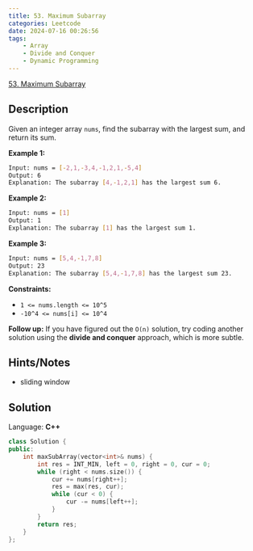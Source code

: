 ```yaml
---
title: 53. Maximum Subarray
categories: Leetcode
date: 2024-07-16 00:26:56
tags:
    - Array
    - Divide and Conquer
    - Dynamic Programming
---
```


[53. Maximum Subarray](https://leetcode.com/problems/maximum-subarray/description/)

## Description

Given an integer array `nums`, find the subarray with the largest sum, and return its sum.

**Example 1:**

```bash
Input: nums = [-2,1,-3,4,-1,2,1,-5,4]
Output: 6
Explanation: The subarray [4,-1,2,1] has the largest sum 6.
```

**Example 2:**

```bash
Input: nums = [1]
Output: 1
Explanation: The subarray [1] has the largest sum 1.
```

**Example 3:**

```bash
Input: nums = [5,4,-1,7,8]
Output: 23
Explanation: The subarray [5,4,-1,7,8] has the largest sum 23.
```

**Constraints:**

- `1 <= nums.length <= 10^5`
- `-10^4 <= nums[i] <= 10^4`

**Follow up:**  If you have figured out the `O(n)` solution, try coding another solution using the **divide and conquer**  approach, which is more subtle.

## Hints/Notes

- sliding window

## Solution

Language: **C++**

```C++
class Solution {
public:
    int maxSubArray(vector<int>& nums) {
        int res = INT_MIN, left = 0, right = 0, cur = 0;
        while (right < nums.size()) {
            cur += nums[right++];
            res = max(res, cur);
            while (cur < 0) {
                cur -= nums[left++];
            }
        }
        return res;
    }
};
```
